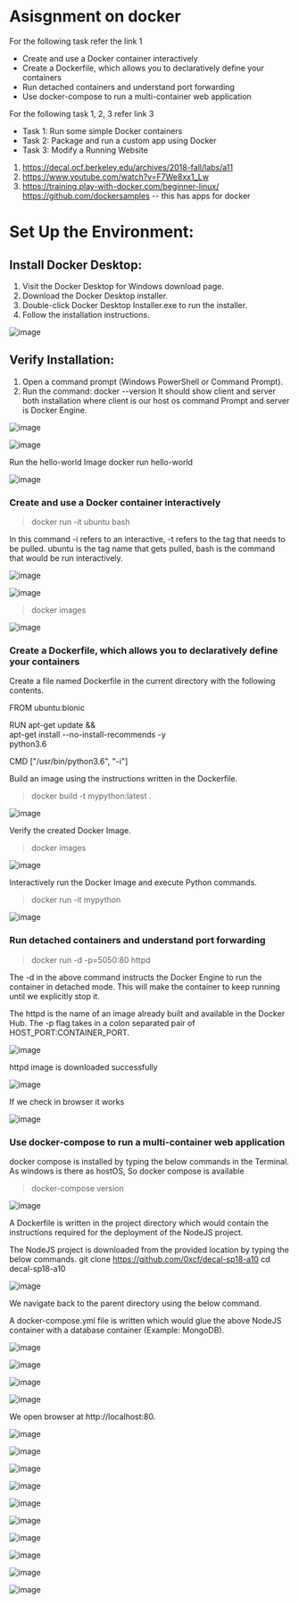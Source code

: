
# Asisgnment on docker 


For the following task refer the link 1
* Create and use a Docker container interactively
* Create a Dockerfile, which allows you to declaratively define your containers
* Run detached containers and understand port forwarding
* Use docker-compose to run a multi-container web application

For the following task 1, 2, 3 refer link 3
* Task 1: Run some simple Docker containers
* Task 2: Package and run a custom app using Docker
* Task 3: Modify a Running Website

1.	https://decal.ocf.berkeley.edu/archives/2018-fall/labs/a11
2.	https://www.youtube.com/watch?v=F7We8xx1_Lw
3.	https://training.play-with-docker.com/beginner-linux/
https://github.com/dockersamples -- this  has apps for docker

# Set Up the Environment:

## Install Docker Desktop:

1. Visit the Docker Desktop for Windows download page.
2. Download the Docker Desktop installer.
3. Double-click Docker Desktop Installer.exe to run the installer.
4. Follow the installation instructions.

![image](https://github.com/jayshah17/Secure-System-Engineering-/assets/76842630/723e6f27-c27a-4695-9558-3177b1e63046)

## Verify Installation:

1. Open a command prompt (Windows PowerShell or Command Prompt).
2. Run the command: docker --version
It should show client and server both installation where client is our host os command Prompt and server is Docker Engine.

![image](https://github.com/jayshah17/Secure-System-Engineering-/assets/76842630/c012998d-c76e-44de-b3ae-634b02df6bbd)

![image](https://github.com/jayshah17/Secure-System-Engineering-/assets/76842630/5330c306-5c39-44df-b242-8f8696dfa40d)

Run the hello-world Image
docker run hello-world

![image](https://github.com/jayshah17/Secure-System-Engineering-/assets/76842630/11e9172a-80d3-4be7-b334-5abfb48816e5)

### Create and use a Docker container interactively

> docker run -it ubuntu bash

In this command -i refers to an interactive, -t refers to the tag that needs to be pulled. ubuntu is the tag
name that gets pulled, bash is the command that would be run interactively.


![image](https://github.com/jayshah17/Secure-System-Engineering-/assets/76842630/50344b78-e54f-40de-9d5e-1fd7e0a312fc)

![image](https://github.com/jayshah17/Secure-System-Engineering-/assets/76842630/da23566e-3fab-489a-9952-43f8eb0e17fa)

> docker images

![image](https://github.com/jayshah17/Secure-System-Engineering-/assets/76842630/b0039818-f2b1-4811-bc06-33937374774d)

### Create a Dockerfile, which allows you to declaratively define your containers

Create a file named Dockerfile in the current directory with the following contents.

FROM ubuntu:bionic

RUN apt-get update && \
apt-get install --no-install-recommends -y \
python3.6

CMD ["/usr/bin/python3.6", "-i"]

Build an image using the instructions written in the Dockerfile.

> docker build -t mypython:latest .

![image](https://github.com/jayshah17/Secure-System-Engineering-/assets/76842630/ffe59c92-49ab-49de-83b1-a3673ca672f3)

Verify the created Docker Image.

> docker images

![image](https://github.com/jayshah17/Secure-System-Engineering-/assets/76842630/05d351ec-fd2c-4a74-87dc-7cdc5dda4d78)

Interactively run the Docker Image and execute Python commands.

> docker run -it mypython

![image](https://github.com/jayshah17/Secure-System-Engineering-/assets/76842630/f949d834-f850-44d4-bc33-1a3207538d74)

### Run detached containers and understand port forwarding

> docker run -d -p=5050:80 httpd

The -d in the above command instructs the Docker Engine to run the container in detached mode. This will make the container to keep running until we explicitly stop it.

The httpd is the name of an image already built and available in the Docker Hub.
The -p flag takes in a colon separated pair of HOST_PORT:CONTAINER_PORT.

![image](https://github.com/jayshah17/Secure-System-Engineering-/assets/76842630/937f4d58-970a-4f75-b74b-a5bb3e4ba961)

httpd image is downloaded successfully

![image](https://github.com/jayshah17/Secure-System-Engineering-/assets/76842630/0e132254-2664-47c6-9d74-96b1934ab3eb)

If we check in browser it works 

![image](https://github.com/jayshah17/Secure-System-Engineering-/assets/76842630/fd11effb-69e1-4163-a6d6-a7859f6c96b7)

### Use docker-compose to run a multi-container web application

docker compose is installed by typing the below commands in the Terminal.
As windows is there as hostOS, So docker compose is available 

> docker-compose version

![image](https://github.com/jayshah17/Secure-System-Engineering-/assets/76842630/b03dde04-cb80-493f-a469-3dbc8cdb7c5b)


A Dockerfile is written in the project directory which would contain the instructions required for the
deployment of the NodeJS project.

The NodeJS project is downloaded from the provided location by typing the below commands.
git clone https://github.com/0xcf/decal-sp18-a10
cd decal-sp18-a10

![image](https://github.com/jayshah17/Secure-System-Engineering-/assets/76842630/5b9ca206-e1ee-4983-a007-d083762ee7fc)

We navigate back to the parent directory using the below command.

A docker-compose.yml file is written which would glue the above NodeJS container with a database container
(Example: MongoDB).

![image](https://github.com/jayshah17/Secure-System-Engineering-/assets/76842630/46687594-bad6-4e39-85f0-0ffcf9de3231)


![image](https://github.com/jayshah17/Secure-System-Engineering-/assets/76842630/9c40005c-a322-4faf-bd85-85b024dd6d93)

![image](https://github.com/jayshah17/Secure-System-Engineering-/assets/76842630/02ad0282-4f09-4ed8-88ca-80ff8a917aaa)

![image](https://github.com/jayshah17/Secure-System-Engineering-/assets/76842630/98d79117-43fa-45dc-95c6-a7f6ab84eed8)

We open browser at http://localhost:80.

![image](https://github.com/jayshah17/Secure-System-Engineering-/assets/76842630/430f0bcd-d703-4d6f-964e-0288c6fd696a)





![image](https://github.com/jayshah17/Secure-System-Engineering-/assets/76842630/6fd47428-8694-4e6c-92ca-1cf10208d007)

![image](https://github.com/jayshah17/Secure-System-Engineering-/assets/76842630/16f00b20-4f8f-4518-b046-085c4b0aabfe)

![image](https://github.com/jayshah17/Secure-System-Engineering-/assets/76842630/5e4832ea-54b0-4360-a6e4-d5a1d19c4b92)

![image](https://github.com/jayshah17/Secure-System-Engineering-/assets/76842630/4c86f051-e180-43fe-9126-481974dd26a5)

![image](https://github.com/jayshah17/Secure-System-Engineering-/assets/76842630/c7677b27-5c8e-4b45-8d27-f0e19fef0989)

![image](https://github.com/jayshah17/Secure-System-Engineering-/assets/76842630/878bde18-9276-42fb-aea9-bd8ac7129c19)

![image](https://github.com/jayshah17/Secure-System-Engineering-/assets/76842630/13f2f320-3b8f-4a64-a816-ea0c04a1687c)

![image](https://github.com/jayshah17/Secure-System-Engineering-/assets/76842630/e1be4ef5-b843-4f55-b1ba-9a6e69fdfc8a)

![image](https://github.com/jayshah17/Secure-System-Engineering-/assets/76842630/3f9205bb-f3c9-4de0-a635-bbaae0fe65e3)
